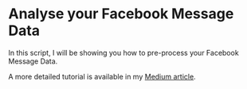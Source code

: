 # Analyse your Facebook Message Data

In this script, I will be showing you how to pre-process your Facebook Message Data.  

A more detailed tutorial is available in my [Medium article](https://towardsdatascience.com/download-and-analyse-your-facebook-messenger-data-6d1b49404e09).

